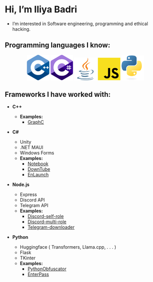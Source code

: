 
# Hi, I’m Iliya Badri

- I’m interested in Software engineering, programming and ethical hacking.

## **Programming languages I know:** 

<div inline=true align="center">
    <img src="https://raw.githubusercontent.com/IliyaBadri/IliyaBadri/main/cpp_logo.svg" alt="drawing" width="70"/>
    <img src="https://raw.githubusercontent.com/IliyaBadri/IliyaBadri/main/cs_logo.svg" alt="drawing" width="70"/>
    <img src="https://raw.githubusercontent.com/IliyaBadri/IliyaBadri/main/j_logo.svg" alt="drawing" width="70"/>
    <img src="https://raw.githubusercontent.com/IliyaBadri/IliyaBadri/main/js_logo.svg" alt="drawing" width="70"/>
    <img src="https://raw.githubusercontent.com/IliyaBadri/IliyaBadri/main/py_logo.svg" alt="drawing" width="70"/>
</div>

## **Frameworks I have worked with:**
- **C++**
	- **Examples:**
		- [GraphC](https://github.com/IliyaBadri/GraphC) 
- **C#**
	-  Unity
	- .NET MAUI
	- Windows Forms
	- **Examples:**
		- [Notebook](https://github.com/enterace/Notebook)
		- [DownTube](https://github.com/enterace/DownTube)
		- [EnLaunch](https://github.com/IliyaBadri/EnLaunch)
	
- **Node.js** 
  - Express
  - Discord API
  - Telegram API
  - **Examples:**
	  - [Discord-self-role](https://github.com/IliyaBadri/Discord-self-role)
	  - [Discord-multi-role](https://github.com/IliyaBadri/Discord-multi-role)
	  - [Telegram-downloader](https://github.com/IliyaBadri/Telegram-downloader)

- **Python**
	- Huggingface ( Transformers, Llama.cpp, . . . )
	- Flask
	- TKinter
	- **Examples:**
		- [PythonObfuscator](https://github.com/IliyaBadri/PythonObfuscator)
		- [EnterPass](https://github.com/enterace/EnterPass)
